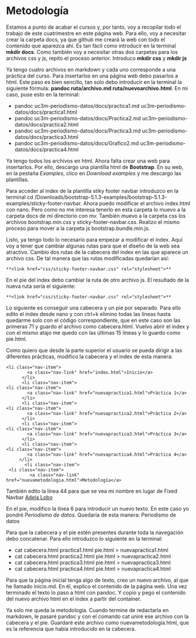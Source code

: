 # Metodología
Estamos a punto de acabar el cursos y, por tanto, voy a recopilar todo el trabajo de este cuatrimestre en este página web.
Para ello, voy a necesitar crear la carpeta docs, ya que github me creará la web con todo el contenido que aparezca ahí. Es tan fácil como introducir en la terminal **mkdir docs**. Como también voy a necesitar otras dos carpetas para los archivos css y js, repito el proceso anterior. Introduco **mkdir css** y **mkdir js**

Ya tengo cuatro archivos en markdown y cada uno corresponde a una práctica del curso. Para insertarlos en una página web debo pasarlos a html.
Este paso es bien sencillo, tan solo debo introducir en la terminal la siguiente fórmula: **pandoc ruta/archivo.md ruta/nuevoarchivo.html**.
En mi caso, puse esto en la terminal:
 
- pandoc uc3m-periodismo-datos/docs/practica1.md uc3m-periodismo-datos/docs/practica1.html
- pandoc uc3m-periodismo-datos/docs/Practica2.md uc3m-periodismo-datos/docs/practica2.html
- pandoc uc3m-periodismo-datos/docs/Practica3.md uc3m-periodismo-datos/docs/practica3.html
- pandoc uc3m-periodismo-datos/docs/Grafico2.md uc3m-periodismo-datos/docs/practica4.html

Ya tengo todos los archivos en html. Ahora falta crear una web para insertarlos. Por ello, descargo una plantilla html de **Bootstrap**. En su web, en la pestaña *Examples*, clico en *Download examples* y me descargo las plantillas. 

Para acceder al index de la plantilla stiky footer navbar introduzco en la terminal cd /Downloads/bootstrap-5.1.3-examples/bootstrap-5.1.3-examples/sticky-footer-navbar. Ahora puedo modificar el archivo index.html con nano. Pero como no me interesa tenerlo en esta carpeta lo muevo a la carpeta docs de mi directorio con mv. También muevo a la carpeta css los archivos bootstrap.min.css y sticky-footer-navbar.css. Realizo el mismo proceso para mover a la carpeta js bootstrap.bundle.min.js. 

Listo, ya tengo todo lo necesario para empezar a modificar el index. Aquí voy a tener que cambiar algunas rutas para que el diseño de la web sea atractivo.´Cambio dos rutas de la cabecera del index en las que aparece un archivo css. De tal manera que las rutas modificadas quedarían así: 
  
**<link href="css/bootstrap.min.css" rel="stylesheet">**

    **<link href="css/sticky-footer-navbar.css" rel="stylesheet">**

En el pie del index debo cambiar la ruta de otro archivo js. El resultado de la nueva ruta sería el siguiente:

    **<link href="css/sticky-footer-navbar.css" rel="stylesheet">**

Lo siguiente es conseguir una cabecera y un pie por separado. Para ello edito el index desde nano y con ctrl+k elimino todas las líneas hasta quedarme solo con el código correspondiente, que en este caso son las primeras 71 y guardo el archivo como cabecera.html. Vuelvo abrir el index y con el mismo atajo me quedo con las últimas 15 líneas y lo guardo como pie.html. 

Como quiero que desde la parte superior el usuario se pueda dirigir a las diferentes prácticas, modifico la cabecera y el index de esta manera: 

    <li class="nav-item">
            <a class="nav-link" href="index.html">Inicio</a>
          </li>
          <li class="nav-item">
    <li class="nav-item">
            <a class="nav-link" href="nuevapractica1.html">Práctica 1</a>
          </li>
          <li class="nav-item">
    <li class="nav-item">
            <a class="nav-link" href="nuevapractica2.html">Práctica 2</a>
          </li>
          <li class="nav-item">
    <li class="nav-item">
            <a class="nav-link" href="nuevapractica3.html">Práctica 3</a>
          </li>
          <li class="nav-item">  
    <li class="nav-item">
            <a class="nav-link" href="nuevapractica4.html">Práctica 4</a>
         </li>
           <li class="nav-item">
     <li class="nav-item">
             <a class="nav-link" href="nuevametodologia.html">Metodología</a>

También edito la línea 44 para que se vea mi nombre en lugar de Fixed Navbar
    <a class="navbar-brand" href="#">Adela Lobo</a>

En el pie, modifico la línea 6 para introducir un nuevo texto. En este caso yo pondré *Periodismo de datos*. Quedaría de esta manera:
    <span class="text-muted">Periodismo de datos</span>

Para que la cabecera y el pie estén presentes durante toda la navegación debo concatenar. Para ello introduzco lo siguiente en la terminal:

 - cat cabecera.html practica1.html pie.html > nuevapractica1.html
 - cat cabecera.html practica2.html pie.html > nuevapractica2.html
 - cat cabecera.html practica3.html pie.html > nuevapractica3.html
 - cat cabecera.html practica4.html pie.html > nuevapractica4.html

Para que la página inicial tenga algo de texto, creo un nuevo archivo, al que he llamado inicio.md. En él, explico el contenido de la página web. Una vez terminado el texto lo paso a html con pandoc. Y copio y pego el contenido del nuevo archivo html en el index a partir del container. 

Ya solo me queda la metodología. Cuando termine de redactarla en markdown, le pasaré pandoc y con el comando cat uniré ese archivo con la cabecera y el pie. Guardaré este archivo como nuevametodología.html, que es la referencia que había introducido en la cabecera. 
